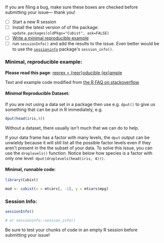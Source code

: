 If you are filing a bug, make sure these boxes are checked before submitting your issue— thank you!

- [ ] Start a new R session
- [ ] Install the latest version of of the package: `update.packages(oldPkgs="Cubist", ask=FALSE)`
- [ ] [Write a minimal reproducible example](http://stackoverflow.com/a/5963610)
- [ ] run `sessionInfo()` and add the results to the issue. Even better would be to use the [`sessioninfo`](https://github.com/r-lib/sessioninfo) package's `session_info()`.  

### Minimal, reproducible example:

__Please read this page__: [reprex = {repr}oducible {ex}ample](https://github.com/jennybc/reprex#what-is-a-reprex) 

Text and example code modified from [the R FAQ on stackoverflow](http://stackoverflow.com/a/5963610)

#### _Minimal_ Reproducible Dataset:

If you are not using a data set in a package then use e.g. `dput()` to give us something that can be put in R immediately, e.g. 

```r
dput(head(iris,4))
```

Without a dataset, there usually isn't much that we can do to help. 

If your data frame has a factor with many levels, the `dput` output can be unwieldy because it will still list all the possible factor levels even if they aren't present in the the subset of your data. To solve this issue, you can use the `droplevels()` function. Notice below how species is a factor with only one level: `dput(droplevels(head(iris, 4)))`.

#### Minimal, runnable code:

```r
library(Cubist)

mod <- cubist(x = mtcars[, -1], y = mtcars$mpg)

```

### Session Info:

```r
sessionInfo()

# or sessioninfo::session_info()

```

Be sure to test your chunks of code in an empty R session before submitting your issue!